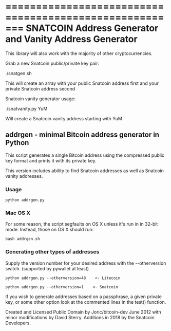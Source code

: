 =======================================================
SNATCOIN Address Generator and Vanity Address Generator
=======================================================


This library will also work with the majority of other cryptocurrencies.


Grab a new Snatcoin public/private key pair:

  ./snatgen.sh

  This will create an array with your public Snatcoin address first and your private Snatcoin address second


Snatcoin vanity generator usage:

  ./snatvanity.py YuM

  Will create a Snatcoin vanity address starting with YuM




## addrgen - minimal Bitcoin address generator in Python

This script generates a single Bitcoin address using the compressed public key format and prints it with its private key.

This version includes ability to find Snatcoin addresses as well as Snatcoin vanity addresses.

### Usage 

    python addrgen.py

### Mac OS X

For some reason, the script segfaults on OS X unless it's run in in 32-bit mode. Instead, those on OS X should run:

    bash addrgen.sh

### Generating other types of addresses

Supply the version number for your desired address  with the --otherversion switch. (supported by pywallet at least)

    python addrgen.py --otherversion=48    <- Litecoin

    python addrgen.py --otherversion=1    <- Snatcoin

If you wish to generate addresses based on a passphrase, a given private key, or some other option look at the commented lines in the test() function.

Created and Licensed Public Domain by Joric/bitcoin-dev June 2012 with minor modifications by David Sterry.  Additions in 2018 by the Snatcoin Developers.
